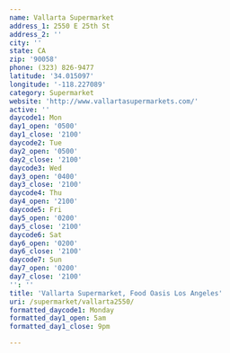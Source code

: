 ```yaml
---
name: Vallarta Supermarket
address_1: 2550 E 25th St
address_2: ''
city: ''
state: CA
zip: '90058'
phone: (323) 826-9477
latitude: '34.015097'
longitude: '-118.227089'
category: Supermarket
website: 'http://www.vallartasupermarkets.com/'
active: ''
daycode1: Mon
day1_open: '0500'
day1_close: '2100'
daycode2: Tue
day2_open: '0500'
day2_close: '2100'
daycode3: Wed
day3_open: '0400'
day3_close: '2100'
daycode4: Thu
day4_open: '2100'
daycode5: Fri
day5_open: '0200'
day5_close: '2100'
daycode6: Sat
day6_open: '0200'
day6_close: '2100'
daycode7: Sun
day7_open: '0200'
day7_close: '2100'
'': ''
title: 'Vallarta Supermarket, Food Oasis Los Angeles'
uri: /supermarket/vallarta2550/
formatted_daycode1: Monday
formatted_day1_open: 5am
formatted_day1_close: 9pm

---
```

